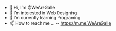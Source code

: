 - 👋 Hi, I’m @WeAreGalle
- 👀 I’m interested in Web Designing
- 🌱 I’m currently learning Programing
- 📫 How to reach me ...
 -- https://m.me/WeAreGalle

<!---
WeAreGalle/WeAreGalle is a ✨ special ✨ repository because its `README.md` (this file) appears on your GitHub profile.
You can click the Preview link to take a look at your changes.
--->
